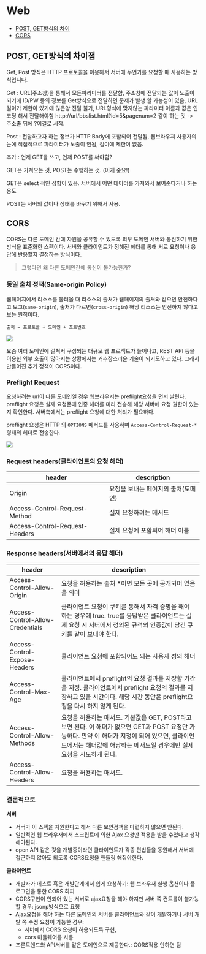 # Web

- [POST, GET방식의 차이](#POST,-GET방식의-차이점)
- [CORS](#CORS)

## POST, GET방식의 차이점

Get, Post 방식은 HTTP 프로토콜을 이용해서 서버에 무언가를 요청할 때 사용하는 방식입니다.

Get : URL(주소창)을 통해서 모든파라미터를 전달함, 주소창에 전달되는 값이 노출이 되기에 ID/PW 등의 정보를 Get방식으로 전달하면 문제가 발생 할 가능성이 있음, URL길이가 제한이 있기에 많은양 전달 불가, URL형식에 맞지않는 파라미터 이름과 값은 인코딩 해서 전달해야함
http://url/bbslist.html?id=5&pagenum=2 같이 하는 것 -> 주소줄 뒤에 ?이걸로 시작.

Post : 전달하고자 하는 정보가 HTTP Body에 포함되어 전달됨, 웹브라우저 사용자의 눈에 직접적으로 파라미터가 노출이 안됨, 길이에 제한이 없음.

추가 : 언제 GET을 쓰고, 언제 POST를 써야함?

GET은 가져오는 것, POST는 수행하는 것. (이게 중요!)

GET은 select 적인 성향이 있음. 서버에서 어떤 데이터를 가져와서 보여준다거나 하는 용도

POST는 서버의 값이나 상태를 바꾸기 위해서 사용.

## CORS

CORS는 다른 도메인 간에 자원을 공유할 수 있도록 외부 도메인 서버와 통신하기 위한 방식을 표준화한 스펙이다. 서버와 클라이언트가 정해진 헤더를 통해 서로 요청이나 응답에 반응할지 결정하는 방식이다.

> 그렇다면 왜 다른 도메인간에 통신이 불가능한가?

### 동일 출처 정책(Same-origin Policy)

웹페이지에서 리소스를 불러올 때 리소스의 출처가 웹페이지의 출처와 같으면 안전하다고 보고(`same-origin`), 출처가 다르면(`cross-origin`) 해당 리소스는 안전하지 않다고 보는 원칙이다.

`출처 = 프로토콜 + 도메인 + 포트번호`

![](https://user-content.gitlab-static.net/d550a2ffbfabf1073939172982c905a3d20d8c52/68747470733a2f2f6769746875622e636f6d2f6b696d7365756c62692f54494c2f7261772f6d61737465722f4a6176615363726970742f61737365742f2545422538462539392545432539442542432545432542362539432545432542322539382545432541302539352545432542312538352e706e67)

요즘 여러 도메인에 걸쳐서 구성되는 대규모 웹 프로젝트가 늘어나고, REST API 등을 이용한 외부 호출이 많아지는 상황에서는 거추장스러운 기술이 되기도하고 있다. 그래서 만들어진 추가 정책이 CORS이다.

### Preflight Request

요청하려는 url이 다른 도메인일 경우 웹브라우저는 preflight요청을 먼저 날린다.
preflight 요청은 실제 요청존애 인증 헤더를 미리 전송해 해당 서버에 요청 권한이 있는지 확인한다. 서버측에서는 preflight 요청에 대한 처리가 필요하다.

preflight 요청은 HTTP 의 `OPTIONS` 메서드를 사용하며 `Access-Control-Request-*` 형태의 헤더로 전송한다.

![](https://user-content.gitlab-static.net/b08e6a235bfe1a6e36c2e0373abf502cdc70b153/68747470733a2f2f6769746875622e636f6d2f6b696d7365756c62692f54494c2f7261772f6d61737465722f4a6176615363726970742f61737365742f636f72732e706e67)

### Request headers(클라이언트의 요청 해더)

| header                         | description                         |
| ------------------------------ | ----------------------------------- |
| Origin                         | 요청을 보내는 페이지의 출처(도메인) |
| Access-Control-Request-Method  | 실제 요청하려는 메서드              |
| Access-Control-Request-Headers | 실제 요청에 포함되어 해더 이름      |

### Response headers(서버에서의 응답 해더)

| header                           | description                                                                                                                                                                                                               |
| -------------------------------- | ------------------------------------------------------------------------------------------------------------------------------------------------------------------------------------------------------------------------- |
| Access-Control-Allow-Origin      | 요청을 허용하는 출처 \*이면 모든 곳에 공개되어 있음을 의미                                                                                                                                                                |
| Access-Control-Allow-Credentials | 클라이언트 요청이 쿠키를 통해서 자격 증명을 해야 하는 경우에 true. true를 응답받은 클라이언트는 실제 요청 시 서버에서 정의된 규격의 인증값이 담긴 쿠키를 같이 보내야 한다.                                                |
| Access-Control-Expose-Headers    | 클라이언트 요청에 포함되어도 되는 사용자 정의 해더                                                                                                                                                                        |
| Access-Control-Max-Age           | 클라이언트에서 preflight의 요청 결과를 저장할 기간을 지정. 클라이언트에서 preflight 요청의 결과를 저장하고 있을 시간이다. 해당 시간 동안은 preflight요청을 다시 하지 않게 된다.                                           |
| Access-Control-Allow-Methods     | 요청을 허용하는 매서드. 기본값은 GET, POST라고 보면 된다. 이 해더가 없으면 GET과 POST 요청만 가능하다. 만약 이 해더가 지정이 되어 있으면, 클라이언트에서는 해더값에 해당하는 메서드일 경우에만 실제 요청을 시도하게 된다. |
| Access-Control-Allow-Headers     | 요청을 허용하는 매서드.                                                                                                                                                                                                   |

### 결론적으로

**서버**

- 서버가 이 스펙을 지원한다고 해서 다른 보안정책을 마련하지 않으면 안된다.
- 일반적인 웹 브라우저에서 스크립트에 의한 Ajax 요청만 적용을 받을 수있다고 생각해야된다.
- open API 같은 것을 개발중이라면 클라이언트가 각종 편법들을 동원해서 서버에 접근하지 않아도 되도록 CORS요청을 핸들링 해줘야한다.

**클라이언트**

- 개발자가 데스트 혹은 개발단계에서 쉽게 요청하기: 웹 브라우저 실행 옵션이나 플로그인을 통한 CORS 회피
- CORS구현이 안되어 있는 서버로 ajax요청을 해야 하지만 서버 쪽 컨트롤이 불가능할 경우: jsonp방식으로 요청
- Ajax요청을 해야 하는 다른 도메인의 서버를 클라이언트와 같이 개발하거나 서버 개발 쪽 수정 요청이 가능한 경우:
  - 서버에서 CORS 요청이 허용되도록 구현,
  - cors 미들웨어를 사용
- 프론트엔드와 API서버를 같은 도메인으로 제공한다.: CORS적용 안하면 됨
